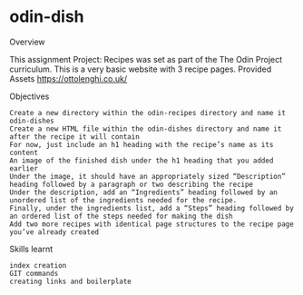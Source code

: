 # odin-dish
Overview

This assignment Project: Recipes was set as part of the The Odin Project curriculum. This is a very basic website with 3 recipe pages.
Provided Assets
https://ottolenghi.co.uk/

Objectives

    Create a new directory within the odin-recipes directory and name it odin-dishes
    Create a new HTML file within the odin-dishes directory and name it after the recipe it will contain
    For now, just include an h1 heading with the recipe’s name as its content
    An image of the finished dish under the h1 heading that you added earlier
    Under the image, it should have an appropriately sized “Description” heading followed by a paragraph or two describing the recipe
    Under the description, add an “Ingredients” heading followed by an unordered list of the ingredients needed for the recipe.
    Finally, under the ingredients list, add a “Steps” heading followed by an ordered list of the steps needed for making the dish
    Add two more recipes with identical page structures to the recipe page you’ve already created

Skills learnt

    index creation
    GIT commands
    creating links and boilerplate
